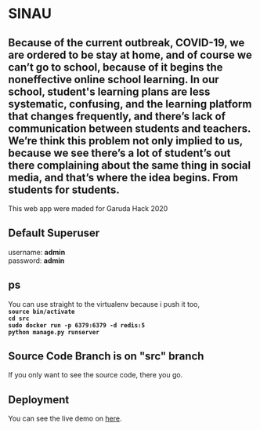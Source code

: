 # SINAU
 Because of the current outbreak, COVID-19, we are ordered to be stay at home, and of course we can’t go to school, because of it begins the noneffective online school learning. In our school, student's learning plans are less systematic, confusing, and the learning platform that changes frequently, and there’s lack of communication between students and teachers. We’re think this problem not only implied to us, because we see there’s a lot of student’s out there complaining about the same thing in social media, and that’s where the idea begins. From students for students.
 ----------------------
 This web app were maded for Garuda Hack 2020
## Default Superuser
username: **admin**<br>
password: **admin**
## ps
You can use straight to the virtualenv because i push it too, <br>
**`source bin/activate`** <br>
**`cd src`** <br>
**`sudo docker run -p 6379:6379 -d redis:5`**  <br>
**`python manage.py runserver`** <br>
## Source Code Branch is on "src" branch
If you only want to see the source code, there you go.
## Deployment
You can see the live demo on [here](https://sinau-webapp.herokuapp.com/).

